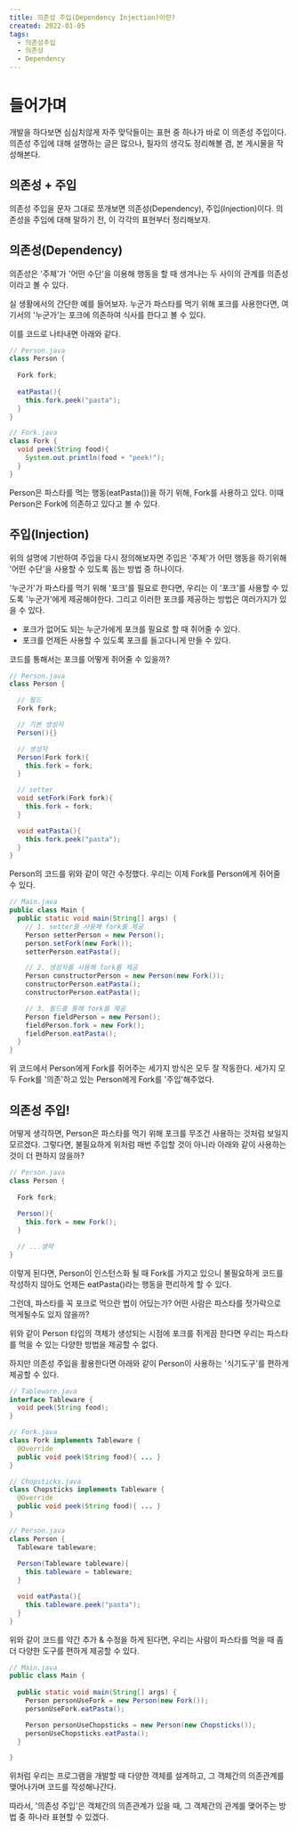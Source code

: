 ```yaml
---
title: 의존성 주입(Dependency Injection)이란?
created: 2022-01-05
tags:
  - 의존성주입
  - 의존성
  - Dependency
---
```


# 들어가며

개발을 하다보면 심심치않게 자주 맞닥들이는 표현 중 하나가 바로 이 의존성 주입이다.
의존성 주입에 대해 설명하는 글은 많으나,
필자의 생각도 정리해볼 겸, 본 게시물을 작성해본다.


## 의존성 + 주입

의존성 주입을 문자 그대로 쪼개보면 의존성(Dependency), 주입(Injection)이다.
의존성을 주입에 대해 말하기 전, 이 각각의 표현부터 정리해보자.

## 의존성(Dependency)

의존성은 '주체'가 '어떤 수단'을 이용해 행동을 할 때
생겨나는 두 사이의 관계를 의존성이라고 볼 수 있다.

실 생활에서의 간단한 예를 들어보자.
누군가 파스타를 먹기 위해 포크를 사용한다면,
여기서의 '누군가'는 포크에 의존하여 식사를 한다고 볼 수 있다.

이를 코드로 나타내면 아래와 같다.

```java
// Person.java
class Person {
  
  Fork fork;
  
  eatPasta(){
    this.fork.peek("pasta");
  }
}
```

```java
// Fork.java
class Fork {
  void peek(String food){
    System.out.println(food + "peek!");
  }
}
```
Person은 파스타를 먹는 행동(eatPasta())을 하기 위해, Fork를 사용하고 있다.
이때 Person은 Fork에 의존하고 있다고 볼 수 있다.

## 주입(Injection)

위의 설명에 기반하여 주입을 다시 정의해보자면
주입은 '주체'가 어떤 행동을 하기위해 '어떤 수단'을 사용할 수 있도록 돕는 방법 중 하나이다.

'누군가'가 파스타를 먹기 위해 '포크'를 필요로 한다면,
우리는 이 '포크'를 사용할 수 있도록 '누군가'에게 제공해야한다.
그리고 이러한 포크를 제공하는 방법은 여러가지가 있을 수 있다.

- 포크가 없어도 되는 누군가에게 포크를 필요로 할 때 쥐어줄 수 있다.
- 포크를 언제든 사용할 수 있도록 포크를 들고다니게 만들 수 있다.

코드를 통해서는 포크를 어떻게 쥐어줄 수 있을까?

```java
// Person.java
class Person {

  // 필드
  Fork fork;

  // 기본 생성자
  Person(){}

  // 생성자
  Person(Fork fork){
    this.fork = fork;
  }

  // setter
  void setFork(Fork fork){
    this.fork = fork;
  }

  void eatPasta(){
    this.fork.peek("pasta");
  }
}
```

Person의 코드를 위와 같이 약간 수정했다. 우리는 이제 Fork를 Person에게 쥐어줄 수 있다.

```java
// Main.java
public class Main {
  public static void main(String[] args) {
    // 1. setter를 사용해 fork를 제공
    Person setterPerson = new Person();
    person.setFork(new Fork());
    setterPerson.eatPasta();

    // 2. 생성자를 사용해 fork를 제공
    Person constructorPerson = new Person(new Fork());
    constructorPerson.eatPasta();
    constructorPerson.eatPasta();

    // 3. 필드를 통해 fork를 제공
    Person fieldPerson = new Person();
    fieldPerson.fork = new Fork();
    fieldPerson.eatPasta();
  }
}
```

위 코드에서 Person에게 Fork를 쥐어주는 세가지 방식은 모두 잘 작동한다.
세가지 모두 Fork를 '의존'하고 있는 Person에게 Fork를 '주입'해주었다.

## 의존성 주입!

어떻게 생각하면, Person은 파스타를 먹기 위해 포크를 무조건 사용하는 것처럼 보일지 모르겠다.
그렇다면, 불필요하게 위처럼 매번 주입할 것이 아니라 아래와 같이 사용하는 것이 더 편하지 않을까?

```java
// Person.java
class Person {
  
  Fork fork;
  
  Person(){
    this.fork = new Fork();
  }

  // ...생략
}
```

이렇게 된다면, Person이 인스턴스화 될 때 Fork를 가지고 있으니
불필요하게 코드를 작성하지 않아도 언제든 eatPasta()라는 행동을 편리하게 할 수 있다.

그런데, 파스타를 꼭 포크로 먹으란 법이 어딨는가?
어떤 사람은 파스타를 젓가락으로 먹게될수도 있지 않을까?

위와 같이 Person 타입의 객체가 생성되는 시점에 포크를 쥐게끔 한다면
우리는 파스타를 먹을 수 있는 다양한 방법을 제공할 수 없다.

하지만 의존성 주입을 활용한다면 아래와 같이 Person이 사용하는 '식기도구'를 편하게 제공할 수 있다.

```java
// Tableware.java
interface Tableware {
  void peek(String food);
}

// Fork.java
class Fork implements Tableware {
  @Override
  public void peek(String food){ ... }
}

// Chopsticks.java
class Chopsticks implements Tableware {
  @Override
  public void peek(String food){ ... }
}

// Person.java
class Person {
  Tableware tableware;
  
  Person(Tableware tableware){
    this.tableware = tableware;
  }

  void eatPasta(){
    this.tableware.peek("pasta");
  }
}
```

위와 같이 코드를 약간 추가 & 수정을 하게 된다면,
우리는 사람이 파스타를 먹을 때 좀 더 다양한 도구를 편하게 제공할 수 있다.

```java
// Main.java
public class Main {
  
  public static void main(String[] args) {
    Person personUseFork = new Person(new Fork());
    personUseFork.eatPasta();

    Person personUseChopsticks = new Person(new Chopsticks());
    personUseChopsticks.eatPasta();
  }

}
```

위처럼 우리는 프로그램을 개발할 때 다양한 객체를 설계하고,
그 객체간의 의존관계를 맺어나가며 코드를 작성해나간다.

따라서, '의존성 주입'은 객체간의 의존관계가 있을 때, 그 객체간의 관계를 맺어주는 방법 중 하나라 표현할 수 있겠다.








